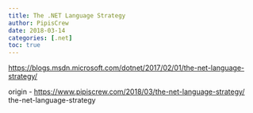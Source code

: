 ```yaml
---
title: The .NET Language Strategy
author: PipisCrew
date: 2018-03-14
categories: [.net]
toc: true
---
```


https://blogs.msdn.microsoft.com/dotnet/2017/02/01/the-net-language-strategy/

origin - https://www.pipiscrew.com/2018/03/the-net-language-strategy/ the-net-language-strategy